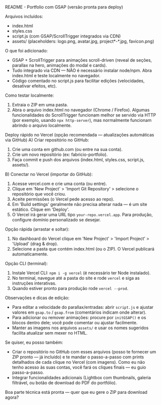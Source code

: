 README - Portfolio com GSAP (versão pronta para deploy)

Arquivos incluídos:
- index.html
- styles.css
- script.js (com GSAP/ScrollTrigger integrados via CDN)
- assets/ (placeholders: logo.png, avatar.jpg, project*-*.jpg, favicon.png)

O que foi adicionado:
- GSAP + ScrollTrigger para animações scroll-driven (reveal de seções, parallax na hero, animações do modal e cards).
- Tudo integrado via CDN — NÃO é necessário instalar node/npm. Abra index.html e teste localmente no navegador.
- Código comentado no script.js para facilitar edições (velocidades, desativar efeitos, etc).

Como testar localmente:
1. Extraia o ZIP em uma pasta.
2. Abra o arquivo index.html no navegador (Chrome / Firefox). Algumas funcionalidades do ScrollTrigger funcionam melhor se servido via HTTP (por exemplo, usando `npx http-server`), mas normalmente funcionam abrindo o arquivo localmente.

Deploy rápido no Vercel (opção recomendada — atualizações automáticas via GitHub)
A) Criar repositório no GitHub:
  1. Crie uma conta em github.com (ou entre na sua conta).
  2. Crie um novo repositório (ex: fabricio-portfolio).
  3. Faça commit e push dos arquivos (index.html, styles.css, script.js, assets/).

B) Conectar no Vercel (importar do GitHub):
  1. Acesse vercel.com e crie uma conta (ou entre).
  2. Clique em 'New Project' > 'Import Git Repository' > selecione o repositório que você criou.
  3. Aceite permissões (o Vercel pede acesso ao repo).
  4. Em 'Build settings' geralmente não precisa alterar nada — é um site estático. Clique em 'Deploy'.
  5. O Vercel irá gerar uma URL tipo `your-repo.vercel.app`. Para produção, configure domínio personalizado se desejar.

Opção rápida (arrastar e soltar):
  1. No dashboard do Vercel clique em 'New Project' > 'Import Project' > 'Upload' (drag & drop).
  2. Selecione a pasta que contém index.html (ou o ZIP). O Vercel publicará automaticamente.

Opção CLI (terminal):
  1. Instale Vercel CLI: `npm i -g vercel` (é necessário ter Node instalado).
  2. No terminal, navegue até a pasta do site e rode `vercel` e siga as instruções interativas.
  3. Quando estiver pronto para produção rode `vercel --prod`.

Observações e dicas de edição:
- Para editar a velocidade do parallax/entradas: abrir `script.js` e ajustar valores em `gsap.to` / `gsap.from` (comentários indicam onde alterar).
- Para adicionar ou remover animações: procure por `initGSAP()` e os blocos dentro dele; você pode comentar ou ajustar facilmente.
- Manter as imagens nos arquivos `assets/` e usar os nomes sugeridos facilita atualizar sem mexer no HTML.

Se quiser, eu posso também:
- Criar o repositório no GitHub com esses arquivos (posso te fornecer um ZIP pronto — já incluído) e te mandar o passo-a-passo com prints detalhados de cada clique no Vercel (com imagens). Como eu não tenho acesso às suas contas, você fará os cliques finais — eu guio passo-a-passo.
- Integrar funcionalidades adicionais (Lightbox com thumbnails, galeria filtrável, ou botão de download do PDF do portfólio).

Boa parte técnica está pronta — quer que eu gere o ZIP para download agora?
